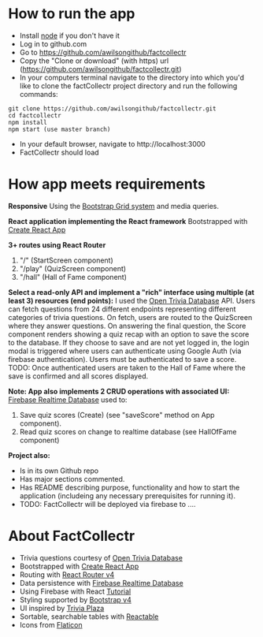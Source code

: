 # How to run the app
- Install [node](https://nodejs.org/en/) if you don't have it
- Log in to github.com  
- Go to https://github.com/awilsongithub/factcollectr
- Copy the "Clone or download" (with https) url (https://github.com/awilsongithub/factcollectr.git)
- In your computers terminal navigate to the directory into which you'd like to clone the factCollectr project directory and run the following commands:
```
git clone https://github.com/awilsongithub/factcollectr.git
cd factcollectr
npm install
npm start (use master branch)
```
- In your default browser, navigate to http://localhost:3000
- FactCollectr should load


# How app meets requirements

**Responsive**
Using the [Bootstrap Grid system](https://getbootstrap.com/docs/4.0/layout/grid/) and media queries.

**React application implementing the React framework**
Bootstrapped with [Create React App](https://github.com/facebook/create-react-app)

**3+ routes using React Router**
1. "/" (StartScreen component)
2. "/play" (QuizScreen component)
3. "/hall" (Hall of Fame component)

**Select a read-only API and implement a "rich" interface using multiple (at least 3) resources (end points):**
I used the [Open Trivia Database](https://opentdb.com) API. Users can fetch questions from 24 different endpoints representing different categories of trivia questions. On fetch, users are routed to the QuizScreen where they answer questions. On answering the final question, the Score component renders showing a quiz recap with an option to save the score to the database. If they choose to save and are not yet logged in, the login modal is triggered where users can authenticate using Google Auth (via firebase authentication). Users must be authenticated to save a score. TODO: Once authenticated users are taken to the Hall of Fame where the save is confirmed and all scores displayed.

**Note: App also implements 2 CRUD operations with associated UI:**
[Firebase Realtime Database](https://firebase.google.com/) used to:
1. Save quiz scores (Create) (see "saveScore" method on App component).
2. Read quiz scores on change to realtime database (see HallOfFame component)

**Project also:**
- Is in its own Github repo
- Has major sections commented.
- Has README describing purpose, functionality and how to start the application (includeing any necessary prerequisites for running it).
- TODO: FactCollectr will be deployed via firebase to ....


# About FactCollectr

- Trivia questions courtesy of [Open Trivia Database](https://opentdb.com)
- Bootstrapped with [Create React App](https://github.com/facebook/create-react-app)
- Routing with [React Router v4](https://reacttraining.com/react-router/)
- Data persistence with [Firebase Realtime Database](https://firebase.google.com/)
- Using Firebase with React [Tutorial](https://css-tricks.com/intro-firebase-react/)
- Styling supported by [Bootstrap v4](https://getbootstrap.com)
- UI inspired by [Trivia Plaza](https://www.triviaplaza.com/)
- Sortable, searchable tables with [Reactable](https://github.com/glittershark/reactable)
- Icons from [Flaticon](https://www.flaticon.com/)
